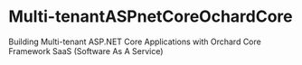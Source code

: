 # Multi-tenantASPnetCoreOchardCore
Building Multi-tenant ASP.NET Core Applications with Orchard Core Framework SaaS (Software As A Service)
